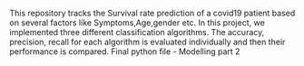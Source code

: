 This repository tracks the Survival rate prediction of a covid19 patient based on several factors like Symptoms,Age,gender etc.
In this project, we implemented three different classification algorithms. The accuracy, precision, recall for each algorithm is evaluated individually and then their performance is compared.
Final python file - Modelling part 2


